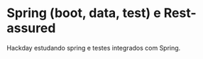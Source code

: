 # Spring (boot, data, test) e Rest-assured
Hackday estudando spring e testes integrados com Spring. 
